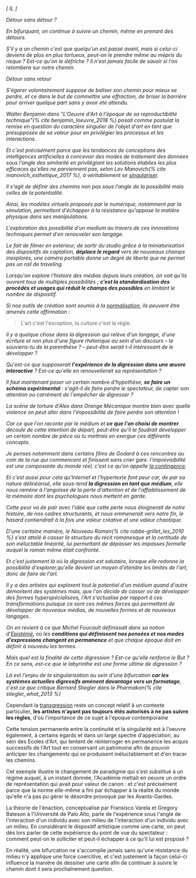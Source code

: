 _[ IL ]_

_Détour sans détour ?_

_En bifurquant, on continue à suivre un chemin, même en prenant des détours._

_S'il y a un chemin c'est que quelqu'un est passé avant, mais si celui-ci deviens de plus en plus tortueux, peut-on le prendre même au mépris du risque ? Est-ce qu'on le défriche ? Il n'est jamais facile de savoir si l'on retombera sur notre chemin._

_Détour sans retour_

_S'égarer volontairement suppose de baliser son chemin pour mieux se perdre, et ce dans le but de commettre une effraction, de briser la barrière pour arriver quelque part sans y avoir été attendu._

_Walter Benjamin dans "L'Oeuvre d'Art à l'époque de sa reproductibilité technique"{% cite benjamin_loeuvre_2018 %} posait comme postulat la remise en question du caractère singulier de l'objet d'art en tant que présupposée de sa valeur pour en privilégier les processus et les interactions._

_Et c'est précisément parce que les tendances de conceptions des intelligences artificielles à concevoir des modes de traitement des données sous l'angle des similarité en privilégiant les solutions établies les plus efficaces qu'elles ne parviennent pas, selon Lev Manovich{% cite manovich_esthetique_2017 %}, à véritablement se [singulariser](https://bifurcation.etxetxe.fr/7-annexes/lexique/)._

_Il s'agit de définir des chemins non pas sous l'angle de la possibilité mais celles de la potentialité._

_Ainsi, les modèles virtuels proposés par le numérique, notamment par la simulation, permettent d'échapper à la résistance qu'oppose la matière physique dans ses manipulations._

_L'exploration des possibilité d'un medium au travers de ces innovations techniques permet d'en renouveler son langage._

_Le fait de filmer en extérieur, de sortir du studio grâce à la miniaturisation des dispositifs de captation, **déplace le regard** vers de nouveaux champs inexplorés, une caméra portable donne un degré de liberté que ne permet pas un rail de traveling._

_Lorsqu'on explore l'histoire des médias depuis leurs création, on voit qu'ils ouvrent tous de multiples possibilités ; **c'est la standardisation des procédés et usages qui réduit le champs des possibles** en limitant le nombre de dispositif._

_Si nos outils de création sont soumis à la [normalisation](https://bifurcation.etxetxe.fr/7-annexes/lexique/), ils peuvent être amenés cette affirmation :_

>L'art c'est l'exception, la culture c'est la règle.

_Il y a quelque chose dans la digression qui relève d'un langage, d'une écriture et non plus d'une figure rhétorique au sein d'un discours &ndash; te souviens-tu de la parenthèse ? &ndash; peut-être serait t-il intéressant de le développer ?_

_Qu'est-ce que supposerait **l'expérience de la digression dans une œuvre interactive** ? Est-ce qu'elle en renouvellerait sa représentation ?_

_Il faut maintenant poser un certain nombre d'hypothèse, **se faire un schéma expérimental** : s'agit-il de faire perdre le spectateur, de capter son attention ou carrément de l'empêcher de digresser ?_

_La scène de torture d'Alex dans Orange Mécanique montre bien avec quelle violence on peut aller dans l'impossibilité de faire perdre son attention !_

_Car ce que l'on raconte par le médium et **ce que l'on choisi de montrer** découle de cette intention de départ, peut-être qu'il te faudrait développer un certain nombre de pièce où tu mettrais en exergue ces différents concepts._

_Je penses notamment dans certains films de Godard à ces rencontres au coin de la rue qui commencent et finissent sans crier gare. l'imprévisibilité est une composante du monde réel, c'est ce qu'on appelle [la contingence](https://bifurcation.etxetxe.fr/7-annexes/lexique/)._

_Et c'est aussi pour cela qu'Internet et l'hypertexte font peur car, de par sa nature délinéarisé, elle sous-tend **la digression en tant que médium**, elle nous ramène à l'angoisse de la perte d'attention et de l'affaiblissement de la mémoire dont les psychologues nous mettent en garde._

_Cette peur va de pair avec l'idée que cette perte nous éloignerait de notre histoire, de nos cadres structurants, et nous emmenerait vers notre fin, le hasard contiendrait à la fois une valeur créative et une valeur chaotique._

_D'une certaine manière, le Nouveau Roman{% cite robbe-grillet_les_2010 %} s'est attelé à casser la structure du récit romanesque et la certitude de son inéluctable linéarité, lui permettant de dépasser les impasses formelle auquel le roman même était confronté._

_Et c'est justement là où la digression est salutaire, lorsque elle redonne la possibilité d'explorer,qu'elle devient un moyen d'étendre les limites de l'art, donc de faire de l'art._

_Il y a des artistes qui explorent tout le potentiel d'un médium quand d'autre démontent des systèmes mais, que l'on décide de casser ou de développer des formes hyperspécialisées, l'Art s'actualise par rapport à ces transformations puisque ce sont ces mêmes forces qui permettent de développer de nouveaux médias, de nouvelles formes et de nouveaux langages._

_On en revient à ce que Michel Foucault définissait dans sa notion d'[Epistémè](https://www.youtube.com/watch?v=ZY7bzIZ7-Ys), où les **conditions qui définissent nos pensées et nos modes d'expressions changent en permanence** et que chaque époque doit en définir à nouveau les termes._

_Mais quel est la finalité de cette digression ? Est-ce qu'elle renforce le But ? En ce sens, est-ce que le labyrinthe est une forme ultime de digression ?_

_Là est l'enjeu de la singularisation au sein d'une bifurcation **car les systèmes actuelles digressifs amènent davantage vers un formatage**, c'est ce que critique Bernard Stiegler dans le Pharmakon{% cite stiegler_what_2013 %}_

Cependant la [transgression](https://bifurcation.etxetxe.fr/7-annexes/lexique/) reste un concept relatif à un contexte particulier, **les artistes n'ayant pas toujours étés autorisés à ne pas suivre les règles**, d'où l'importance de ce sujet à l'époque contemporaine

Cette tension permanente entre la continuité et la singularité est à l'oeuvre également, à certains égards et dans un large spectre d'appéciation, au sein des Ecoles d'Art, qui tentent de réinterroger en permanence les acquis successifs de l'Art tout en conservant un patrimoine afin de pouvoir anticiper les changements qui se produisent inéluctablement et d'en tracer les chemins.

Cet exemple illustre le changement de paradigme qui s'est substitué à un régime auquel, à un instant donnée, l'Académie mettait en oeuvre un ordre de représentation qui avait pour valeur de canon : et c'est précisément parce que la norme elle-même a fini par échapper à la réalité du monde qu'elle n'a pas pu gérer le désordre provoqué par les Avants-Gardes.

La théorie de l'énaction, conceptualisé par Fransisco Varela et Gregory Bateson à l'Université de Palo Alto, parle de l'expérience sous l'angle de l'interaction d'un individu avec son milieu de l'interaction d'un individu avec un milieu. En considérant le dispositif artistique comme une carte, on peut dès lors parler de cette expérience du point de vue du spectateur : comment peut-on le solliciter et peut-il échapper à ce qu'il lui est proposé ?

En réalité, une bifurcation ne s'accomplie jamais sans qu'une résistance du milieu n'y applique une force coercitive, et c'est justement la façon celui-ci influence la manière de dessiner une carte afin de continuer à suivre le chemin dont il sera prochaînement question.
